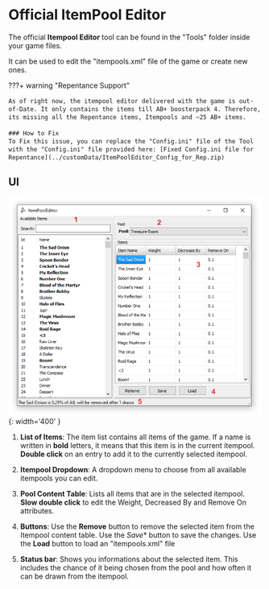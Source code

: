 # Official ItemPool Editor

The official **Itempool Editor** tool can be found in the "Tools" folder inside your game files.

It can be used to edit the "itempools.xml" file of the game or create new ones.

???+ warning "Repentance Support"

    As of right now, the itempool editor delivered with the game is out-of-Date. It only contains the items till AB+ boosterpack 4. Therefore, its missing all the Repentance items, Itempools and ~25 AB+ items.

    ### How to Fix
    To Fix this issue, you can replace the "Config.ini" file of the Tool with the "Config.ini" file provided here: [Fixed Config.ini file for Repentance](../customData/ItemPoolEditor_Config_for_Rep.zip)


## UI 
![](../images/itempool_editor.png){: width='400' }

1. **List of Items**: The item list contains all items of the game. If a name is written in **bold** letters, it means that this item is in the current itempool. **Double click** on an entry to add it to the currently selected itempool.

2. **Itempool Dropdown**: A dropdown menu to choose from all available itempools you can edit.

3. **Pool Content Table**: Lists all items that are in the selected itempool. **Slow double click** to edit the Weight, Decreased By and Remove On attributes.

4. **Buttons**: Use the **Remove** button to remove the selected item from the Itempool content table. Use the *Save** button to save the changes. Use the **Load** button to load an "itempools.xml" file

5. **Status bar**: Shows you informations about the selected item. This includes the chance of it being chosen from the pool and how often it can be drawn from the itempool.
